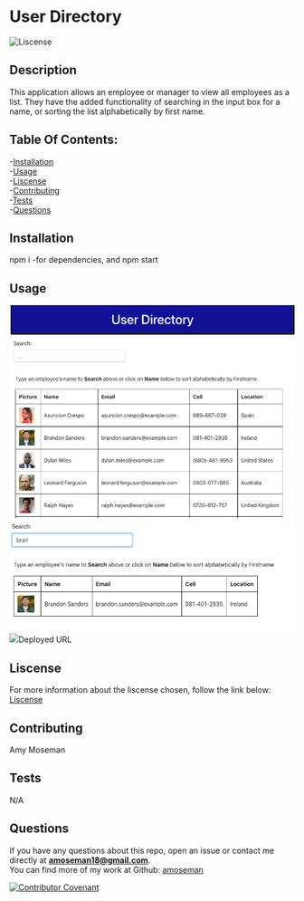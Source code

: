 # User Directory

![Liscense](https://img.shields.io/badge/license-MIT-blue.svg)

## Description

This application allows an employee or manager to view all employees as a list. They have the added functionality of searching in the input box for a name, or sorting the list alphabetically by first name.

## Table Of Contents:

-[Installation](#Installation) </br> -[Usage](#Usage) </br> -[Liscense](#Liscense) </br> -[Contributing](#Contributing) </br> -[Tests](#Tests) </br> -[Questions](#Questions)

## Installation

npm i -for dependencies, and npm start

## Usage

 <img src="./src/assets/userDirect.png">
 <img src="./src/assets/userDirect2.png">
 <img src="./src/assets/userDirect3.png>

[Deployed URL](https://github.com/amoseman1/react_user_directory/tree/master/.)

## Liscense

For more information about the liscense chosen, follow the link below:
[Liscense](https://opensource.org/liscenses/MIT)

## Contributing

Amy Moseman

## Tests

N/A

## Questions

If you have any questions about this repo, open an issue or contact me directly at **amoseman18@gmail.com**. </br>
You can find more of my work at Github: [amoseman](https://github.com/amoseman/)

[![Contributor Covenant](https://img.shields.io/badge/Contributor%20Covenant-v2.0%20adopted-ff69b4.svg)](code_of_conduct.md)
